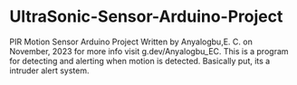 # UltraSonic-Sensor-Arduino-Project
PIR Motion Sensor Arduino Project Written by Anyalogbu,E. C. on November, 2023 for more info visit g.dev/Anyalogbu_EC. This is a program for detecting and alerting when motion is detected. Basically put, its a intruder alert system. 
